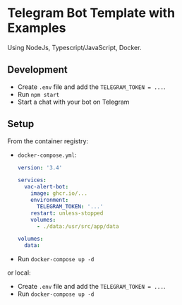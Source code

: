 # Telegram Bot Template with Examples

Using NodeJs, Typescript/JavaScript, Docker.

## Development

- Create `.env` file and add the `TELEGRAM_TOKEN = ...`.
- Run `npm start`
- Start a chat with your bot on Telegram

## Setup

From the container registry:

- `docker-compose.yml`:

  ```yml
  version: '3.4'

  services:
    vac-alert-bot:
      image: ghcr.io/...
      environment:
        TELEGRAM_TOKEN: '...'
      restart: unless-stopped
      volumes:
        - ./data:/usr/src/app/data

  volumes:
    data:
  ```

- Run `docker-compose up -d`

or local:

- Create `.env` file and add the `TELEGRAM_TOKEN = ...`.
- Run `docker-compose up -d`

